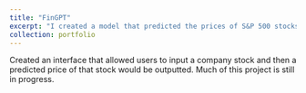 ```yaml
---
title: "FinGPT"
excerpt: "I created a model that predicted the prices of S&P 500 stocks<br/><img src='/images/stocks.webp'>" 
collection: portfolio
---
```


Created an interface that allowed users to input a company stock and then a predicted price of that stock would be outputted. Much of this project is still in progress.
